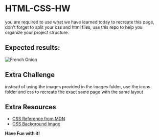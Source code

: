 # HTML-CSS-HW

you are required to use what we have learned today to recreate this page, don't forget to split your css and html files, use this repo to help you organize your project structure.

## Expected results:


![French Onion](https://i.imgur.com/uepu2DO.jpg)

## Extra Challenge

instead of using the images provided in the images folder, use the icons folder and css to recreate the exact same page with the same layout

## Extra Resources

- [CSS Reference from MDN](https://developer.mozilla.org/en-US/docs/Web/CSS)
- [CSS Background Image](https://developer.mozilla.org/en/docs/Web/CSS/background-image)

**Have Fun with it!**

